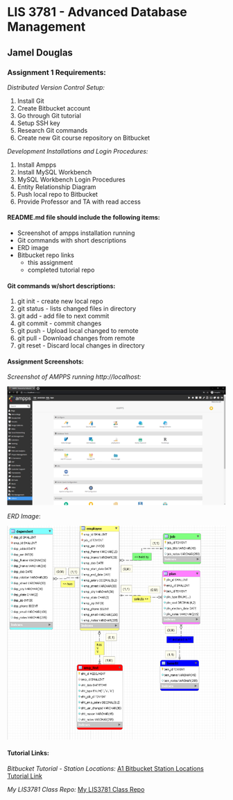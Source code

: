 # LIS 3781 - Advanced Database Management

## Jamel Douglas

### Assignment 1 Requirements:

*Distributed Version Control Setup:*

1. Install Git
2. Create Bitbucket account
3. Go through Git tutorial
4. Setup SSH key
5. Research Git commands
6. Create new Git course repository on Bitbucket


*Development Installations and Login Procedures:*

1. Install Ampps
2. Install MySQL Workbench
3. MySQL Workbench Login Procedures
4. Entity Relationship Diagram
5. Push local repo to Bitbucket 
6. Provide Professor and TA with read access

#### README.md file should include the following items:

* Screenshot of ampps installation running
* Git commands with short descriptions
* ERD image
* Bitbucket repo links
    - this assignment
    - completed tutorial repo

#### Git commands w/short descriptions:

1. git init - create new local repo
2. git status - lists changed files in directory
3. git add - add file to next commit
4. git commit - commit changes
5. git push - Upload local changed to remote
6. git pull - Download changes from remote
7. git reset - Discard local changes in directory

#### Assignment Screenshots:

*Screenshot of AMPPS running http://localhost:*

![AMPPS Installation Screenshot](img/ampps.png)

*ERD Image*:

![ERD Image](img/erd.png)

#### Tutorial Links:

*Bitbucket Tutorial - Station Locations:*
[A1 Bitbucket Station Locations Tutorial Link](https://bitbucket.org/jed18c/bitbucketstationlocations/ "Bitbucket Station Locations")

*My LIS3781 Class Repo:*
[My LIS3781 Class Repo](https://bitbucket.org/jec186/lis3781/ "My LIS3781 Class Repo")
